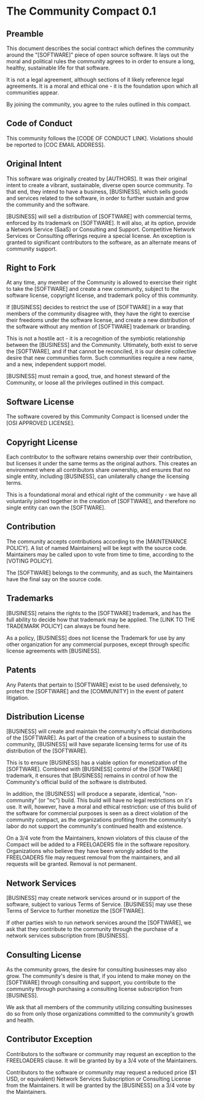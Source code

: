 # The Community Compact 0.1

## Preamble

This document describes the social contract which defines the community around
the "[SOFTWARE]" piece of open source software. It lays out the moral and
political rules the community agrees to in order to ensure a long, healthy,
sustainable life for that software.

It is not a legal agreement, although sections of it likely reference legal
agreements. It is a moral and ethical one - it is the foundation upon which all 
communities appear. 

By joining the community, you agree to the rules outlined in this compact.

## Code of Conduct

This community follows the [CODE OF CONDUCT LINK].
Violations should be reported to [COC EMAIL ADDRESS]. 

## Original Intent

This software was originally created by [AUTHORS]. It was
their original intent to create a vibrant, sustainable, diverse open source
community. To that end, they intend to have a business, [BUSINESS],
which sells goods and services related to the software, in order to
further sustain and grow the community and the software.

[BUSINESS] will sell a distribution of [SOFTWARE] with commercial terms,
enforced by its trademark on [SOFTWARE]. It will also, at its option,
provide a Network Service (SaaS) or Consulting and Support. Competitive
Network Services or Consulting offerings require a special license. An 
exception is granted to significant contributors to the software, as
an alternate means of community support.

## Right to Fork

At any time, any member of the Community is allowed to exercise their right
to take the [SOFTWARE] and create a new community, subject to the software
license, copyright license, and trademark policy of this community.

If [BUSINESS] decides to restrict the use of [SOFTWARE] in a way that members
of the community disagree with, they have the right to exercise their freedoms
under the software license, and create a new distribution of the software
without any mention of [SOFTWARE] trademark or branding.

This is not a hostile act - it is a recognition of the symbiotic relationship
between the [BUSINESS] and the Community. Ultimately, both exist to serve the
[SOFTWARE], and if that cannot be reconciled, it is our desire collective
desire that new communities form. Such communities require a new name,
and a new, independent support model.

[BUSINESS] must remain a good, true, and honest steward of the Community,
or loose all the privileges outlined in this compact.

## Software License

The software covered by this Community Compact is licensed under the [OSI
APPROVED LICENSE]. 

## Copyright License

Each contributor to the software retains ownership over their contribution,
but licenses it under the same terms as the original authors. This creates an
environment where all contributors share ownership, and ensures that no single
entity, including [BUSINESS], can unilaterally change the licensing terms.

This is a foundational moral and ethical right of the community - we have all
voluntarily joined together in the creation of [SOFTWARE], and therefore no
single entity can own the [SOFTWARE].

## Contribution

The community accepts contributions according to the [MAINTENANCE POLICY]. A
list of named Maintainers] will be kept with the source code. Maintainers
may be called upon to vote from time to time, according to the [VOTING POLICY].

The [SOFTWARE] belongs to the community, and as such, the Maintainers have the
final say on the source code.

## Trademarks

[BUSINESS] retains the rights to the [SOFTWARE] trademark, and has the full
ability to decide how that trademark may be applied. The [LINK TO THE TRADEMARK
POLICY] can always be found here.

As a policy, [BUSINESS] does not license the Trademark for use by any other
organization for any commercial purposes, except through specific license
agreements with [BUSINESS].

## Patents

Any Patents that pertain to [SOFTWARE] exist to be used defensively, to
protect the [SOFTWARE] and the [COMMUNITY] in the event of patent litigation.

## Distribution License

[BUSINESS] will create and maintain the community's official distributions of
the [SOFTWARE].  As part of the creation of a business to sustain the
community, [BUSINESS] will have separate licensing terms for use of its
distribution of the [SOFTWARE].

This is to ensure [BUSINESS] has a viable option for monetization of the
[SOFTWARE]. Combined with [BUSINESS] control of the [SOFTWARE] trademark, it
ensures that [BUSINESS] remains in control of how the Community's official build
of the software is distributed. 

In addition, the [BUSINESS] will produce a separate, identical, "non-community"
(or "nc") build. This build will have no legal restrictions on it's use. It
will, however, have a moral and ethical restriction: use of this build of the
software for commercial purposes is seen as a direct violation of the community
compact, as the organizations profiting from the community's labor do not
support the community's continued health and existence.

On a 3/4 vote from the Maintainers, known violators of this clause of the
Compact will be added to a FREELOADERS file in the software repository.
Organizations who believe they have been wrongly added to the FREELOADERS file
may request removal from the maintainers, and all requests will be granted.
Removal is not permanent.

## Network Services

[BUSINESS] may create network services around or in support of the software,
subject to various Terms of Service. [BUSINESS] may use these Terms of Service
to further monetize the [SOFTWARE].

If other parties wish to run network services around the [SOFTWARE], we ask
that they contribute to the community through the purchase of a network
services subscription from [BUSINESS].

## Consulting License

As the community grows, the desire for consulting businesses may also grow. The
community's desire is that, if you intend to make money on the [SOFTWARE] through
consulting and support, you contribute to the community through purchasing a
consulting license subscription from [BUSINESS].

We ask that all members of the community utilizing consulting businesses do so
from only those organizations committed to the community's growth and health.

## Contributor Exception

Contributors to the software or community may request an exception to the
FREELOADERS clause. It will be granted by by a 3/4 vote of the Maintainers.

Contributors to the software or community may request a reduced price ($1 USD, or
equivalent) Network Services Subscription or Consulting License from the
Maintainers. It will be granted by the [BUSINESS] on a 3/4 vote by the
Maintainers. 



